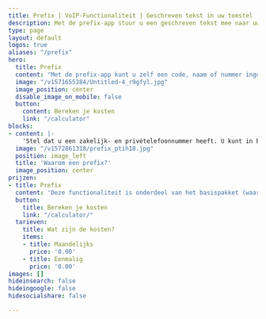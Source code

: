 ```yaml
---
title: Prefix | VoIP-Functionaliteit | Geschreven tekst in uw toestel
description: Met de prefix-app stuur u een geschreven tekst mee naar uw toestellen bij een inkomend belletje. Zo weet u bijvoorbeeld op welk nummer is gebeld.
type: page
layout: default
logos: true
aliases: "/prefix"
hero:
  title: Prefix
  content: "Met de prefix-app kunt u zelf een code, naam of nummer ingeven. Deze wordt in het display van uw telefoon getoond als het gesprek via deze route binnenkomt."
  image: "/v1571655384/Untitled-4_r9gfyl.jpg"
  image_position: center
  disable_image_on_mobile: false
  button:
    content: Bereken je kosten
    link: "/calculator"
blocks:
- content: |-
    'Stel dat u een zakelijk- en privételefoonnummer heeft. U kunt in beide belroutes een prefix instellen. Bij het zakelijk nummer plaatst u [Zaak; ] en in de belroute van het privénummer kunt u als prefix instellen [Prive; ] Zo ziet u duidelijk op uw toestel via welk nummer het gesprek binnenkomt en hoe u dus kunt opnemen.<br><br><a href="https://www.callvoip.nl/ondersteuning/simmpl-functionaliteiten/prefix/" class="button">Hoe werkt het?</a>'
  image: "/v1572861318/prefix_ptih18.jpg"
  position: image_left
  title: 'Waarom een prefix?'
  image_position: center
prijzen:
- title: Prefix
  content: 'Deze functionaliteit is onderdeel van het basispakket (waar u €7,50 excl. BTW voor betaalt)'
  button:
    title: Bereken je kosten
    link: "/calculator/"
  tarieven:
    title: Wat zijn de kosten?
    items:
    - title: Maandelijks
      price: '0.00'
    - title: Eenmalig
      price: '0.00'
images: []
hideinsearch: false
hideingoogle: false
hidesocialshare: false

---
```

